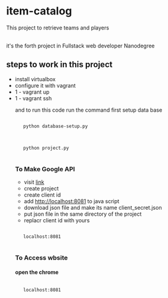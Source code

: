 # item-catalog
This project to retrieve teams and players

<br>
it's  the  forth project in Fullstack web developer Nanodegree
<br>
<h2> steps to work in this project </h2> 
<ul>
<li> install virtualbox </li>
<li> configure it with vagrant</li>
<li> 1 - vagrant up</li>
<li> 1 - vagrant ssh</li>

and to run this code run the command
first  setup data base 
<pre>
<code>
   python database-setup.py
</code>
</pre>
<pre>
<code>
   python project.py
</code>
</pre>
<h3> To Make Google API  </h3>
<ul>
<li> visit <a href="https://console.developers.google.com/project">link</a></li>
<li> create project</li>
<li> create client id</li>
<li> add <a href="#">http://localhost:8081</a> to java script </li>
<li> download json file and make its name client_secret.json</li>
<li> put json file in the same directory of the project</li>
<li>replacr client id with yours</li>

</ul>
<pre>
<code>
   localhost:8081
</code>
</pre>
<h3> To Access wbsite </h3>
<h4>open the chrome</h4>
<pre>
<code>
   localhost:8081
</code>
</pre>
